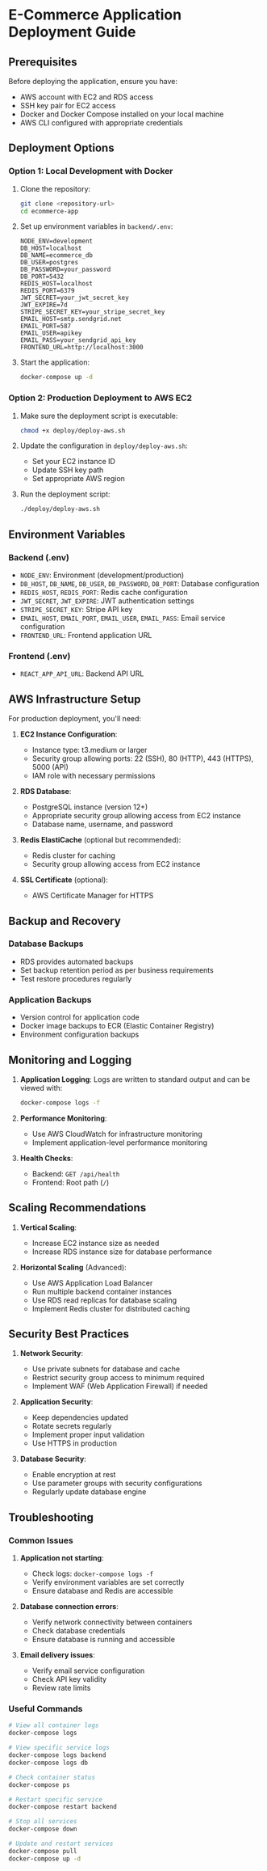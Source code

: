 # E-Commerce Application Deployment Guide

## Prerequisites

Before deploying the application, ensure you have:

- AWS account with EC2 and RDS access
- SSH key pair for EC2 access
- Docker and Docker Compose installed on your local machine
- AWS CLI configured with appropriate credentials

## Deployment Options

### Option 1: Local Development with Docker

1. Clone the repository:
   ```bash
   git clone <repository-url>
   cd ecommerce-app
   ```

2. Set up environment variables in `backend/.env`:
   ```env
   NODE_ENV=development
   DB_HOST=localhost
   DB_NAME=ecommerce_db
   DB_USER=postgres
   DB_PASSWORD=your_password
   DB_PORT=5432
   REDIS_HOST=localhost
   REDIS_PORT=6379
   JWT_SECRET=your_jwt_secret_key
   JWT_EXPIRE=7d
   STRIPE_SECRET_KEY=your_stripe_secret_key
   EMAIL_HOST=smtp.sendgrid.net
   EMAIL_PORT=587
   EMAIL_USER=apikey
   EMAIL_PASS=your_sendgrid_api_key
   FRONTEND_URL=http://localhost:3000
   ```

3. Start the application:
   ```bash
   docker-compose up -d
   ```

### Option 2: Production Deployment to AWS EC2

1. Make sure the deployment script is executable:
   ```bash
   chmod +x deploy/deploy-aws.sh
   ```

2. Update the configuration in `deploy/deploy-aws.sh`:
   - Set your EC2 instance ID
   - Update SSH key path
   - Set appropriate AWS region

3. Run the deployment script:
   ```bash
   ./deploy/deploy-aws.sh
   ```

## Environment Variables

### Backend (.env)
- `NODE_ENV`: Environment (development/production)
- `DB_HOST`, `DB_NAME`, `DB_USER`, `DB_PASSWORD`, `DB_PORT`: Database configuration
- `REDIS_HOST`, `REDIS_PORT`: Redis cache configuration
- `JWT_SECRET`, `JWT_EXPIRE`: JWT authentication settings
- `STRIPE_SECRET_KEY`: Stripe API key
- `EMAIL_HOST`, `EMAIL_PORT`, `EMAIL_USER`, `EMAIL_PASS`: Email service configuration
- `FRONTEND_URL`: Frontend application URL

### Frontend (.env)
- `REACT_APP_API_URL`: Backend API URL

## AWS Infrastructure Setup

For production deployment, you'll need:

1. **EC2 Instance Configuration**:
   - Instance type: t3.medium or larger
   - Security group allowing ports: 22 (SSH), 80 (HTTP), 443 (HTTPS), 5000 (API)
   - IAM role with necessary permissions

2. **RDS Database**:
   - PostgreSQL instance (version 12+)
   - Appropriate security group allowing access from EC2 instance
   - Database name, username, and password

3. **Redis ElastiCache** (optional but recommended):
   - Redis cluster for caching
   - Security group allowing access from EC2 instance

4. **SSL Certificate** (optional):
   - AWS Certificate Manager for HTTPS

## Backup and Recovery

### Database Backups
- RDS provides automated backups
- Set backup retention period as per business requirements
- Test restore procedures regularly

### Application Backups
- Version control for application code
- Docker image backups to ECR (Elastic Container Registry)
- Environment configuration backups

## Monitoring and Logging

1. **Application Logging**: Logs are written to standard output and can be viewed with:
   ```bash
   docker-compose logs -f
   ```

2. **Performance Monitoring**:
   - Use AWS CloudWatch for infrastructure monitoring
   - Implement application-level performance monitoring

3. **Health Checks**:
   - Backend: `GET /api/health`
   - Frontend: Root path (`/`)

## Scaling Recommendations

1. **Vertical Scaling**:
   - Increase EC2 instance size as needed
   - Increase RDS instance size for database performance

2. **Horizontal Scaling** (Advanced):
   - Use AWS Application Load Balancer
   - Run multiple backend container instances
   - Use RDS read replicas for database scaling
   - Implement Redis cluster for distributed caching

## Security Best Practices

1. **Network Security**:
   - Use private subnets for database and cache
   - Restrict security group access to minimum required
   - Implement WAF (Web Application Firewall) if needed

2. **Application Security**:
   - Keep dependencies updated
   - Rotate secrets regularly
   - Implement proper input validation
   - Use HTTPS in production

3. **Database Security**:
   - Enable encryption at rest
   - Use parameter groups with security configurations
   - Regularly update database engine

## Troubleshooting

### Common Issues

1. **Application not starting**:
   - Check logs: `docker-compose logs -f`
   - Verify environment variables are set correctly
   - Ensure database and Redis are accessible

2. **Database connection errors**:
   - Verify network connectivity between containers
   - Check database credentials
   - Ensure database is running and accessible

3. **Email delivery issues**:
   - Verify email service configuration
   - Check API key validity
   - Review rate limits

### Useful Commands

```bash
# View all container logs
docker-compose logs

# View specific service logs
docker-compose logs backend
docker-compose logs db

# Check container status
docker-compose ps

# Restart specific service
docker-compose restart backend

# Stop all services
docker-compose down

# Update and restart services
docker-compose pull
docker-compose up -d
```